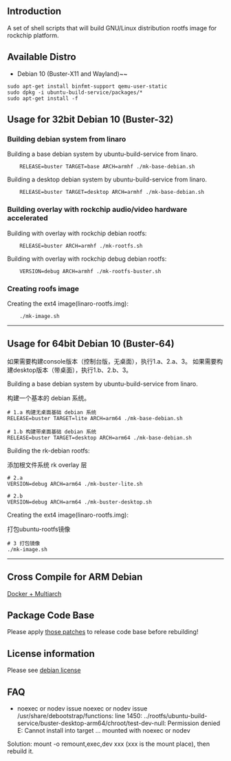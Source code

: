 ## Introduction

A set of shell scripts that will build GNU/Linux distribution rootfs image
for rockchip platform.

## Available Distro

* Debian 10 (Buster-X11 and Wayland)~~

```
sudo apt-get install binfmt-support qemu-user-static
sudo dpkg -i ubuntu-build-service/packages/*
sudo apt-get install -f
```

## Usage for 32bit Debian 10 (Buster-32)

### Building debian system from linaro

Building a base debian system by ubuntu-build-service from linaro.

```
	RELEASE=buster TARGET=base ARCH=armhf ./mk-base-debian.sh
```

Building a desktop debian system by ubuntu-build-service from linaro.

```
	RELEASE=buster TARGET=desktop ARCH=armhf ./mk-base-debian.sh
```

### Building overlay with rockchip audio/video hardware accelerated

Building with overlay with rockchip debian rootfs:

```
	RELEASE=buster ARCH=armhf ./mk-rootfs.sh
```

Building with overlay with rockchip debug debian rootfs:

```
	VERSION=debug ARCH=armhf ./mk-rootfs-buster.sh
```

### Creating roofs image

Creating the ext4 image(linaro-rootfs.img):

```
	./mk-image.sh
```

---

## Usage for 64bit Debian 10 (Buster-64)

如果需要构建console版本（控制台版，无桌面），执行1.a、2.a、3。
如果需要构建desktop版本（带桌面），执行1.b、2.b、3。

Building a base debian system by ubuntu-build-service from linaro.

构建一个基本的 debian 系统。

```
# 1.a 构建无桌面基础 debian 系统
RELEASE=buster TARGET=lite ARCH=arm64 ./mk-base-debian.sh

# 1.b 构建带桌面基础 debian 系统
RELEASE=buster TARGET=desktop ARCH=arm64 ./mk-base-debian.sh
```

Building the rk-debian rootfs:

添加根文件系统 rk overlay 层

```
# 2.a 
VERSION=debug ARCH=arm64 ./mk-buster-lite.sh

# 2.b
VERSION=debug ARCH=arm64 ./mk-buster-desktop.sh
```

Creating the ext4 image(linaro-rootfs.img):

打包ubuntu-rootfs镜像

```
# 3 打包镜像
./mk-image.sh
```
---

## Cross Compile for ARM Debian

[Docker + Multiarch](http://opensource.rock-chips.com/wiki_Cross_Compile#Docker)

## Package Code Base

Please apply [those patches](https://github.com/rockchip-linux/rk-rootfs-build/tree/master/packages-patches) to release code base before rebuilding!

## License information

Please see [debian license](https://www.debian.org/legal/licenses/)

## FAQ

- noexec or nodev issue
noexec or nodev issue /usr/share/debootstrap/functions: line 1450:
../rootfs/ubuntu-build-service/buster-desktop-arm64/chroot/test-dev-null:
Permission denied E: Cannot install into target
...
mounted with noexec or nodev

Solution: mount -o remount,exec,dev xxx (xxx is the mount place), then rebuild it.
